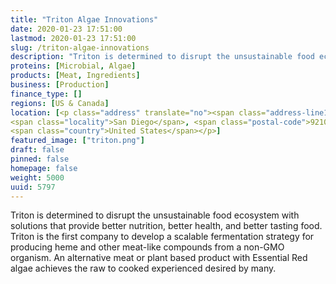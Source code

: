```yaml
---
title: "Triton Algae Innovations"
date: 2020-01-23 17:51:00
lastmod: 2020-01-23 17:51:00
slug: /triton-algae-innovations
description: "Triton is determined to disrupt the unsustainable food ecosystem with solutions that provide better nutrition, better health, and better tasting food. Triton is the first company to develop a scalable fermentation strategy for producing heme and other meat-like compounds from a non-GMO organism. An alternative meat or plant based product with Essential Red algae achieves the raw to cooked experienced desired by many."
proteins: [Microbial, Algae]
products: [Meat, Ingredients]
business: [Production]
finance_type: []
regions: [US & Canada]
location: [<p class="address" translate="no"><span class="address-line1">Fourth Avenue</span><br>
<span class="locality">San Diego</span>, <span class="postal-code">92101</span><br>
<span class="country">United States</span></p>]
featured_image: ["triton.png"]
draft: false
pinned: false
homepage: false
weight: 5000
uuid: 5797
---
```

<p>Triton is determined to disrupt the unsustainable food ecosystem with solutions that provide better nutrition, better health, and better tasting food. Triton is the first company to develop a scalable fermentation strategy for producing heme and other meat-like compounds from a non-GMO organism. An alternative meat or plant based product with Essential Red algae achieves the raw to cooked experienced desired by many.</p>

